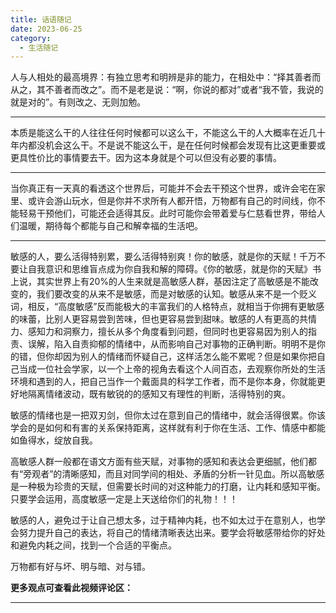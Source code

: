 ```yaml
---
title: 话语随记
date: 2023-06-25
category:
  - 生活随记
---
```




<!-- more -->

人与人相处的最高境界：有独立思考和明辨是非的能力，在相处中：“择其善者而从之，其不善者而改之”。而不是老是说：“啊，你说的都对”或者“我不管，我说的就是对的”。有则改之、无则加勉。

---

本质是能这么干的人往往任何时候都可以这么干，不能这么干的人大概率在近几十年内都没机会这么干。不是说不能这么干，是在任何时候都会发现有比这更重要或更具性价比的事情要去干。因为这本身就是个可以但没有必要的事情。

---

当你真正有一天真的看透这个世界后，可能并不会去干预这个世界，或许会宅在家里、或许会游山玩水，但是你并不求所有人都开悟，万物都有自己的时间线，你不能轻易干预他们，可能还会适得其反。此时可能你会带着爱与仁慈看世界，带给人们温暖，期待每个都能与自己和解幸福的生活吧。

---

敏感的人，要么活得特别累，要么活得特别爽！你的敏感，就是你的天赋！千万不要让自我意识和思维盲点成为你自我和解的障碍。《你的敏感，就是你的天赋》书上说，其实世界上有20%的人生来就是高敏感人群，基因注定了高敏感是不能改变的，我们要改变的从来不是敏感，而是对敏感的认知。敏感从来不是一个贬义词，相反，“高度敏感”反而能极大的丰富我们的人格特点，就相当于你拥有更敏感的味蕾，比别人更容易尝到苦味，但也更容易尝到甜味。敏感的人有更高的共情力、感知力和洞察力，擅长从多个角度看到问题，但同时也更容易因为别人的指责、误解，陷入自责抑郁的情绪中，从而影响自己对事物的正确判断。明明不是你的错，但你却因为别人的情绪而怀疑自己，这样活怎么能不累呢？但是如果你把自己当成一位社会学家，以一个上帝的视角去看这个人间百态，去观察你所处的生活环境和遇到的人，把自己当作一个戴面具的科学工作者，而不是你本身，你就能更好地隔离情绪波动，既有敏锐的的感知又有理性的判断，活得特别的爽。

敏感的情绪也是一把双刃剑，但你太过在意到自己的情绪中，就会活得很累。你该学会的是如何和有害的关系保持距离，这样就有利于你在生活、工作、情感中都能如鱼得水，绽放自我。

高敏感人群一般都在语文方面有些天赋，对事物的感知和表达会更细腻，他们都有“旁观者”的清晰感知，而且对同学间的相处、矛盾的分析一针见血。所以高敏感是一种极为珍贵的天赋，但需要长时间的对这种能力的打磨，让内耗和感知平衡。只要学会运用，高度敏感一定是上天送给你们的礼物！！！

敏感的人，避免过于让自己想太多，过于精神内耗，也不如太过于在意别人，也学会努力提升自己的表达，将自己的情绪清晰表达出来。要学会将敏感带给你的好处和避免内耗之间，找到一个合适的平衡点。

万物都有好与坏、明与暗、对与错。

**更多观点可查看此视频评论区：**

<BiliBili bvid="BV1hg4y1A7tg" />

---

